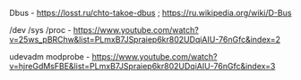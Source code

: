 Dbus             - https://losst.ru/chto-takoe-dbus ; https://ru.wikipedia.org/wiki/D-Bus

/dev /sys /proc  - https://www.youtube.com/watch?v=25ws_pBRChw&list=PLmxB7JSpraiep6kr802UDqiAIU-76nGfc&index=2

udevadm modprobe - https://www.youtube.com/watch?v=hjreGdMsFBE&list=PLmxB7JSpraiep6kr802UDqiAIU-76nGfc&index=3
